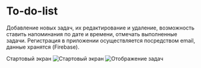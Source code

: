# To-do-list
Добавление новых задач, их редактирование и удаление, возможность ставить напоминания по дате и времени, отмечать выполненные задачи. Регистрация в приложении осуществляется посредством email, данные хранятся (Firebase).

Стартовый экран
![Стартовый экран](https://user-images.githubusercontent.com/63901279/122278337-775cad00-ceef-11eb-8fb4-27c0d4f86dc8.png) ![Отображение задач](https://user-images.githubusercontent.com/63901279/122278632-cc002800-ceef-11eb-8249-f630687ae82f.png)



